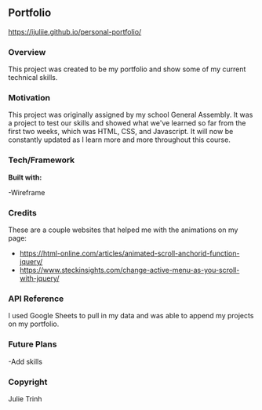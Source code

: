 ## Portfolio
https://ijuliie.github.io/personal-portfolio/

### Overview
This project was created to be my portfolio and show some of my current technical skills.

### Motivation
This project was originally assigned by my school General Assembly. It was a project to test our skills and showed what we've learned so far from the first two weeks, which was HTML, CSS, and Javascript. It will now be constantly updated as I learn more and more throughout this course.

### Tech/Framework
**Built with:**

-Wireframe

### Credits

These are a couple websites that helped me with the animations on my page:

- https://html-online.com/articles/animated-scroll-anchorid-function-jquery/ 
- https://www.steckinsights.com/change-active-menu-as-you-scroll-with-jquery/ 


### API Reference

I used Google Sheets to pull in my data and was able to append my projects on my portfolio.

### Future Plans

-Add skills

### Copyright
Julie Trinh
